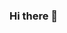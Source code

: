 ### Hi there 👋

<!--
**NataliaGatti/NataliaGatti** is a ✨ _special_ ✨ repository because its `README.md` (this file) appears on your GitHub profile.

Here are some ideas to get you started:

- 🔭 I’m currently working as a freelance public accountant
- 🌱 I’m currently learning about digital tools
- 👯 I’m looking to collaborate on projects that allow me to learn new techniques, tools and digital teamwork
- 🤔 I’m looking for help with venture into the tech world
- 📫 How to reach me:
- gattinati.ng@gmail.com
- 0351-153112471
- /in/natalia-gatti/
- ⚡ Fun fact: 
- I love to dance and read
- I really like to walk with friends in nature, share barbecue with my family
- To maintain a balance I do meditations
-->
